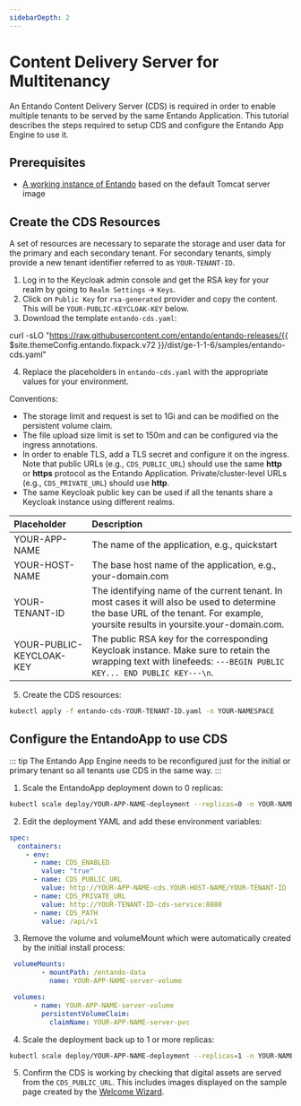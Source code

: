 ```yaml
---
sidebarDepth: 2
---
```


# Content Delivery Server for Multitenancy
An Entando Content Delivery Server (CDS) is required in order to enable multiple tenants to be served by the same Entando Application. This tutorial describes the steps required to setup CDS and configure the Entando App Engine to use it.

## Prerequisites
* [A working instance of Entando](../../docs/getting-started/README.md) based on the default Tomcat server image

## Create the CDS Resources
A set of resources are necessary to separate the storage and user data for the primary and each secondary tenant. For secondary tenants, simply provide a new tenant identifier referred to as `YOUR-TENANT-ID`.  

1. Log in to the Keycloak admin console and get the RSA key for your realm by going to `Realm Settings` → `Keys`. 
2. Click on `Public Key` for `rsa-generated` provider and copy the content. This will be `YOUR-PUBLIC-KEYCLOAK-KEY` below.
3. Download the template `entando-cds.yaml`:

<EntandoCode>curl -sLO "https://raw.githubusercontent.com/entando/entando-releases/{{ $site.themeConfig.entando.fixpack.v72 }}/dist/ge-1-1-6/samples/entando-cds.yaml"</EntandoCode>

4. Replace the placeholders in `entando-cds.yaml` with the appropriate values for your environment. 

Conventions:
* The storage limit and request is set to 1Gi and can be modified on the persistent volume claim.
* The file upload size limit is set to 150m and can be configured via the ingress annotations.
* In order to enable TLS, add a TLS secret and configure it on the ingress. Note that public URLs (e.g., `CDS_PUBLIC_URL`) should use the same **http** or **https** protocol as the Entando Application. Private/cluster-level URLs (e.g., `CDS_PRIVATE_URL`) should use **http**. 
* The same Keycloak public key can be used if all the tenants share a Keycloak instance using different realms.

| Placeholder | Description 
|:--|:--
| YOUR-APP-NAME | The name of the application, e.g., quickstart
| YOUR-HOST-NAME | The base host name of the application, e.g., your-domain.com
| YOUR-TENANT-ID | The identifying name of the current tenant. In most cases it will also be used to determine the base URL of the tenant. For example, yoursite results in yoursite.your-domain.com.
| YOUR-PUBLIC-KEYCLOAK-KEY | The public RSA key for the corresponding Keycloak instance. Make sure to retain the wrapping text with linefeeds: `---BEGIN PUBLIC KEY... END PUBLIC KEY---\n`.

5. Create the CDS resources: 
``` bash
kubectl apply -f entando-cds-YOUR-TENANT-ID.yaml -n YOUR-NAMESPACE
```

## Configure the EntandoApp to use CDS
::: tip
The Entando App Engine needs to be reconfigured just for the initial or primary tenant so all tenants use CDS in the same way.
:::

1. Scale the EntandoApp deployment down to 0 replicas:
``` bash
kubectl scale deploy/YOUR-APP-NAME-deployment --replicas=0 -n YOUR-NAMESPACE
```

2. Edit the deployment YAML and add these environment variables:
``` yaml
spec:
  containers: 
    - env: 
      - name: CDS_ENABLED
        value: "true"
      - name: CDS_PUBLIC_URL
        value: http://YOUR-APP-NAME-cds.YOUR-HOST-NAME/YOUR-TENANT-ID
      - name: CDS_PRIVATE_URL
        value: http://YOUR-TENANT-ID-cds-service:8080
      - name: CDS_PATH
        value: /api/v1
```
3. Remove the volume and volumeMount which were automatically created by the initial install process:
``` yaml
 volumeMounts:
        - mountPath: /entando-data
          name: YOUR-APP-NAME-server-volume
```
``` yaml
 volumes:
      - name: YOUR-APP-NAME-server-volume
        persistentVolumeClaim:
          claimName: YOUR-APP-NAME-server-pvc
```

4. Scale the deployment back up to 1 or more replicas:
``` bash
kubectl scale deploy/YOUR-APP-NAME-deployment --replicas=1 -n YOUR-NAMESPACE
```

5. Confirm the CDS is working by checking that digital assets are served from the `CDS_PUBLIC_URL`. This includes images displayed on the sample page created by the [Welcome Wizard](../../docs/compose/welcome-wizard.md). 
